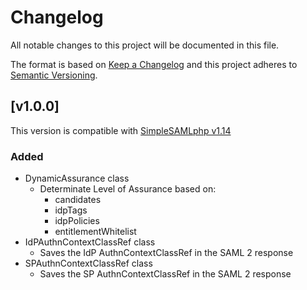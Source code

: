 # Changelog
All notable changes to this project will be documented in this file.

The format is based on [Keep a Changelog](https://keepachangelog.com/en/1.0.0/)
and this project adheres to [Semantic Versioning](https://semver.org/spec/v2.0.0.html).

## [v1.0.0]
This version is compatible with [SimpleSAMLphp v1.14](https://simplesamlphp.org/docs/1.14/simplesamlphp-changelog)

### Added
- DynamicAssurance class
  - Determinate Level of Assurance based on:
    - candidates
    - idpTags
    - idpPolicies
    - entitlementWhitelist
- IdPAuthnContextClassRef class
  - Saves the IdP AuthnContextClassRef in the SAML 2 response
- SPAuthnContextClassRef class
  - Saves the SP AuthnContextClassRef in the SAML 2 response